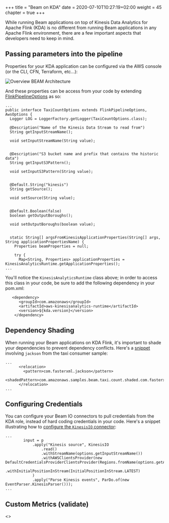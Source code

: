+++
title = "Beam on KDA"
date = 2020-07-10T10:27:19+02:00
weight = 45
chapter = true
+++

While running Beam applications on top of Kinesis Data Analytics for Apache Flink (KDA) is no different from running Beam applications in any Apache Flink environment, there are a few important aspects that developers need to keep in mind.

## Passing parameters into the pipeline

Properties for your KDA application can be configured via the AWS console (or the CLI, CFN, Terraform, etc...):

![Overview BEAM Architecture](/images/beam-on-kda/beam-on-kda/app-properties.png)

And these properties can be access from your code by extending [FlinkPipelineOptions](https://github.com/aws-samples/amazon-kinesis-analytics-beam-taxi-consumer/blob/678096fcd8451f0d4d98871a3d3d97c63384d1fa/src/main/java/com/amazonaws/samples/beam/taxi/count/TaxiCountOptions.java#L31) as so:

```
...
public interface TaxiCountOptions extends FlinkPipelineOptions, AwsOptions {
  Logger LOG = LoggerFactory.getLogger(TaxiCountOptions.class);

  @Description("Name of the Kinesis Data Stream to read from")
  String getInputStreamName();

  void setInputStreamName(String value);


  @Description("S3 bucket name and prefix that contains the historic data")
  String getInputS3Pattern();

  void setInputS3Pattern(String value);


  @Default.String("kinesis")
  String getSource();

  void setSource(String value);


  @Default.Boolean(false)
  boolean getOutputBoroughs();

  void setOutputBoroughs(boolean value);


  static String[] argsFromKinesisApplicationProperties(String[] args, String applicationPropertiesName) {
    Properties beamProperties = null;

    try {
      Map<String, Properties> applicationProperties = KinesisAnalyticsRuntime.getApplicationProperties();
...
```

You'll notice the `KinesisAnalyticsRuntime` class above; in order to access this class in your code, be sure to add the following dependency in your pom.xml:

```
   <dependency>
      <groupId>com.amazonaws</groupId>
      <artifactId>aws-kinesisanalytics-runtime</artifactId>
      <version>${kda.version}</version>
    </dependency>
```

## Dependency Shading

When running your Beam applications on KDA Flink, it's important to shade your dependencies to prevent dependency conflicts. Here's a [snippet](https://github.com/aws-samples/amazon-kinesis-analytics-beam-taxi-consumer/blob/master/pom.xml#L196-L199) involving `jackson` from the taxi consumer sample:

```
...
      <relocation>
        <pattern>com.fasterxml.jackson</pattern>
        <shadedPattern>com.amazonaws.samples.beam.taxi.count.shaded.com.fasterxml.jackson</shadedPattern>
      </relocation>
...
```

## Configuring Credentials

You can configure your Beam IO connectors to pull credentials from the KDA role, instead of hard coding credentials in your code. Here's a snippet illustrating how to [configure the `KinesisIO` connector](https://github.com/aws-samples/amazon-kinesis-analytics-beam-taxi-consumer/blob/678096fcd8451f0d4d98871a3d3d97c63384d1fa/src/main/java/com/amazonaws/samples/beam/taxi/count/TaxiCount.java#L70):

```
...
        input = p
            .apply("Kinesis source", KinesisIO
                .read()
                .withStreamName(options.getInputStreamName())
                .withAWSClientsProvider(new DefaultCredentialsProviderClientsProvider(Regions.fromName(options.getAwsRegion())))
                .withInitialPositionInStream(InitialPositionInStream.LATEST)
            )
            .apply("Parse Kinesis events", ParDo.of(new EventParser.KinesisParser()));
...
```

## Custom Metrics (validate)

<<Blah blah>>
